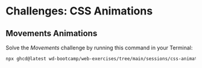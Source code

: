 # Challenges: CSS Animations

## Movements Animations

Solve the _Movements_ challenge by running this command in your Terminal:

```bash
npx ghcd@latest wd-bootcamp/web-exercises/tree/main/sessions/css-animation/movements
```
